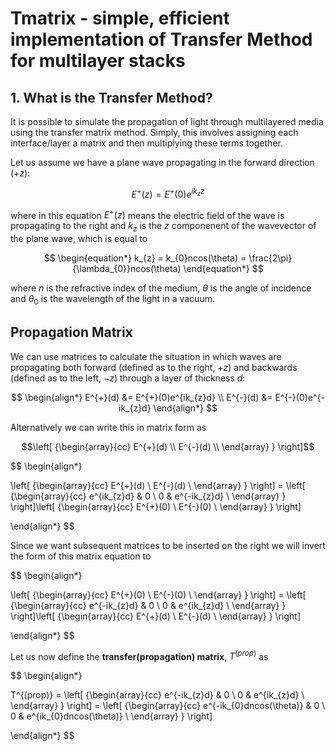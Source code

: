 # Tmatrix - simple, efficient implementation of Transfer Method for multilayer stacks

## 1. What is the Transfer Method?

It is possible to simulate the propagation of light through multilayered media using the transfer matrix method. Simply, this involves assigning each interface/layer a matrix and then multiplying these terms together.

Let us assume we have a plane wave propagating in the forward direction ($+z$):

$$
\begin{equation*}
E^{+}(z) = E^{+}(0)e^{ik_{z}z}
\end{equation*}
$$

where in this equation $E^{+}(z)$ means the electric field of the wave is propagating to the right and $k_{z}$ is the $z$ componenent of the wavevector of the plane wave, which is equal to

$$
\begin{equation*}
k_{z} = k_{0}ncos(\theta) = \frac{2\pi}{\lambda_{0}}ncos(\theta)
\end{equation*}
$$

where $n$ is the refractive index of the medium, $\theta$ is the angle of incidence and $\theta_{0}$ is the wavelength of the light in a vacuum. 

## Propagation Matrix

We can use matrices to calculate the situation in which waves are propagating both forward (defined as to the right, $+z$) and backwards (defined as to the left, $-z$) through a layer of thickness $d$:

$$
\begin{align*}
E^{+}(d) &= E^{+}(0)e^{ik_{z}d} \\
E^{-}(d) &= E^{-}(0)e^{-ik_{z}d}
\end{align*}
$$

Alternatively we can write this in matrix form as 
```math
\left[ {\begin{array}{cc}
    E^{+}(d) \\
    E^{-}(d) \\
  \end{array} } \right]
```
$$
\begin{align*}

  \left[ {\begin{array}{cc}
    E^{+}(d) \\
    E^{-}(d) \\
  \end{array} } \right] = \left[ {\begin{array}{cc}
    e^{ik_{z}d} & 0 \\
    0 & e^{-ik_{z}d} \\
  \end{array} } \right]\left[ {\begin{array}{cc}
    E^{+}(0) \\
    E^{-}(0) \\
  \end{array} } \right]

\end{align*}
$$

Since we want subsequent matrices to be inserted on the right we will invert the form of this matrix equation to

$$
\begin{align*}

  \left[ {\begin{array}{cc}
    E^{+}(0) \\
    E^{-}(0) \\
  \end{array} } \right] = \left[ {\begin{array}{cc}
    e^{-ik_{z}d} & 0 \\
    0 & e^{ik_{z}d} \\
  \end{array} } \right]\left[ {\begin{array}{cc}
    E^{+}(d) \\
    E^{-}(d) \\
  \end{array} } \right]

\end{align*}
$$

Let us now define the **transfer(propagation) matrix**, $T^{(prop)}$ as 

$$
\begin{align*}

  T^{(prop)} = \left[ {\begin{array}{cc}
    e^{-ik_{z}d} & 0 \\
    0 & e^{ik_{z}d} \\
  \end{array} } \right] = \left[ {\begin{array}{cc}
    e^{-ik_{0}dncos(\theta)} & 0 \\
    0 & e^{ik_{0}dncos(\theta)} \\
  \end{array} } \right]

\end{align*}
$$